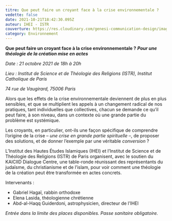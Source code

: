 ```yaml
---
titre: Que peut faire un croyant face à la crise environnementale ?
vedette: false
date: 2021-10-21T18:42:30.095Z
auteur: IHEI - ISTR
couverture: https://res.cloudinary.com/genesi-communication-design/image/upload/v1633459396/ISTR-table-ronde-Paris-oct_zjeaxp.jpg
category: Environnement
---
```

**Que peut faire un croyant face à la crise environnementale&nbsp;?**
***Pour une théologie de la création mise en actes***

*Date&nbsp;: 21 octobre 2021 de 18h à 20h*

*Lieu&nbsp;: Institut de Science et de Théologie des Religions (ISTR), Institut Catholique de Paris*

*74 rue de Vaugirard, 75006 Paris*

Alors que les effets de la crise environnementale deviennent de plus en plus sensibles, et que se multiplient les appels à un changement radical de nos pratiques, tant individuelles que collectives, chacun se demande ce qu’il peut faire, à son niveau, dans un contexte où une grande partie du problème est systémique.

Les croyants, en particulier, ont-ils une façon spécifique de comprendre l’origine de la crise –*&nbsp;*une crise en grande partie spirituelle*&nbsp;*–, de proposer des solutions, et de donner l’exemple par une véritable *conversion&nbsp;*?

L’Institut des Hautes Études Islamiques (IHEI) et l’Institut de Science et de Théologie des Religions (ISTR) de Paris organisent, avec le soutien du KAICIID Dialogue Centre, une table-ronde réunissant des représentants du judaïsme, du christianisme et de l’islam, pour voir comment une théologie de la création peut être transformée en actes concrets.

Intervenants :

* Gabriel Hagaï, rabbin orthodoxe
* Elena Lasida, théologienne chrétienne
* Abd-al-Haqq Guiderdoni, astrophysicien, directeur de l’IHEI

*Entrée dans la limite des places disponibles. Passe sanitaire obligatoire.*